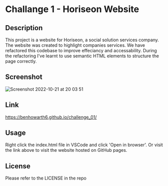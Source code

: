 # Challange 1 - Horiseon Website

## Description

This project is a website for Horiseon, a social solution services company. The website was created to highlight companies services. We have refactored this codebase to improve effeciancy and accessability. During the refactoring I've learnt to use semantic HTML elements to structure the page correctly.

## Screenshot

![Screenshot 2022-10-21 at 20 03 51](https://user-images.githubusercontent.com/5146425/197271359-812fcdf6-cdc1-407d-be8a-b4a11693fe05.jpg)


## Link

https://benhowarth6.github.io/challenge_01/


## Usage

Right click the index.html file in VSCode and click 'Open in browser'. Or visit the link above to visit the website hosted on GitHub pages.

## License

Please refer to the LICENSE in the repo
